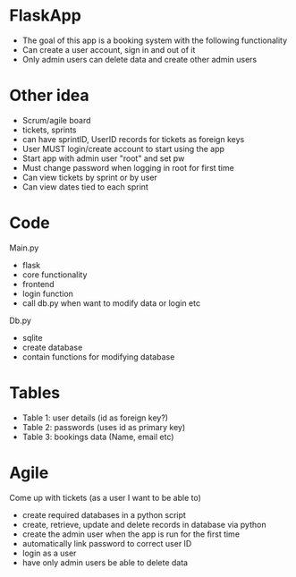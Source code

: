 # FlaskApp

- The goal of this app is a booking system with the following functionality
- Can create a user account, sign in and out of it
- Only admin users can delete data and create other admin users

# Other idea
- Scrum/agile board
- tickets, sprints
- can have sprintID, UserID records for tickets as foreign keys
- User MUST login/create account to start using the app
- Start app with admin user "root" and set pw
- Must change password when logging in root for first time
- Can view tickets by sprint or by user
- Can view dates tied to each sprint

# Code

Main.py
- flask
- core functionality 
- frontend
- login function
- call db.py when want to modify data or login etc

Db.py
- sqlite
- create database
- contain functions for modifying database

# Tables
- Table 1: user details (id as foreign key?)
- Table 2: passwords (uses id as primary key)
- Table 3: bookings data (Name, email etc)

# Agile

Come up with tickets
(as a user I want to be able to)
- create required databases in a python script
- create, retrieve, update and delete records in database via python
- create the admin user when the app is run for the first time
- automatically link password to correct user ID
- login as a user
- have only admin users be able to delete data

